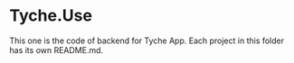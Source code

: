 # Tyche.Use

This one is the code of backend for Tyche App. Each project in this folder has its own README.md.
